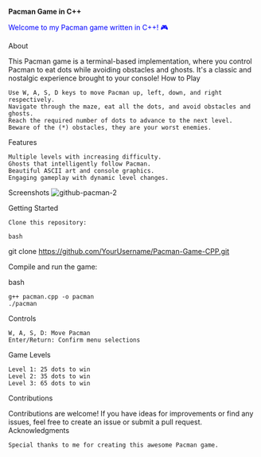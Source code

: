 __**Pacman Game in C++**__

<span style="color:blue">Welcome to my Pacman game written in C++! 🎮</span>

About

This Pacman game is a terminal-based implementation, where you control Pacman to eat dots while avoiding obstacles and ghosts. It's a classic and nostalgic experience brought to your console!
How to Play

    Use W, A, S, D keys to move Pacman up, left, down, and right respectively.
    Navigate through the maze, eat all the dots, and avoid obstacles and ghosts.
    Reach the required number of dots to advance to the next level.
    Beware of the (*) obstacles, they are your worst enemies.

Features

    Multiple levels with increasing difficulty.
    Ghosts that intelligently follow Pacman.
    Beautiful ASCII art and console graphics.
    Engaging gameplay with dynamic level changes.

Screenshots
 ![github-pacman-2](https://github.com/AsadShayan/PACMAN-GAME-CPP/assets/153836414/2ffe35dc-d75b-4b53-ade3-f7da3e64553e)

Getting Started

    Clone this repository:

    bash

git clone https://github.com/YourUsername/Pacman-Game-CPP.git

Compile and run the game:

bash

    g++ pacman.cpp -o pacman
    ./pacman

Controls

    W, A, S, D: Move Pacman
    Enter/Return: Confirm menu selections

Game Levels

    Level 1: 25 dots to win
    Level 2: 35 dots to win
    Level 3: 65 dots to win

Contributions

Contributions are welcome! If you have ideas for improvements or find any issues, feel free to create an issue or submit a pull request.
Acknowledgments

    Special thanks to me for creating this awesome Pacman game.

